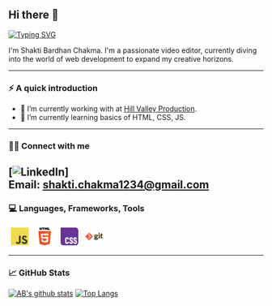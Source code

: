 ## Hi there 👋
[![Typing SVG](https://readme-typing-svg.herokuapp.com?font=Fira+Code&pause=1000&width=435&lines=Hi+there!+It's+been+a+while+%F0%9F%91%8B%F0%9F%8F%BB)](https://git.io/typing-svg)

I'm Shakti Bardhan Chakma. I'm a passionate video editor, currently diving into the world of web development to expand my creative horizons.

<!--<a href="https://www.buymeacoffee.com/absatyaprakash" target="_blank"><img src="https://cdn.buymeacoffee.com/buttons/default-orange.png" alt="Buy Me A Coffee" height="41" width="174"></a>
!-->
---

### ⚡️ A quick introduction

- 🔭 I’m currently working with at [Hill Valley Production](https://www.hillvalleyproduction.com/).
- 🌱 I’m currently learning basics of HTML, CSS, JS. 
<!--- 💼 I'm open to freelancing projects!-->

---

### 🤝🏻 Connect with me 

[![LinkedIn](https://www.linkedin.com/in/shakti-chakma-512067257/)]</br>
Email: shakti.chakma1234@gmail.com
---

### 💻 Languages, Frameworks, Tools

<p float="left">
<img style="padding:5px;" align="center" alt="JavaScript" width="35px" src="https://raw.githubusercontent.com/github/explore/80688e429a7d4ef2fca1e82350fe8e3517d3494d/topics/javascript/javascript.png">
<img style="padding:5px;" align="center" alt="HTML" width="35px" src="https://raw.githubusercontent.com/github/explore/80688e429a7d4ef2fca1e82350fe8e3517d3494d/topics/html/html.png">
<img style="padding:5px;" align="center" alt="CSS" width="35px" src="https://raw.githubusercontent.com/github/explore/80688e429a7d4ef2fca1e82350fe8e3517d3494d/topics/css/css.png">
<img style="padding:5px;" align="center" alt="Git" width="35px" src="https://raw.githubusercontent.com/github/explore/80688e429a7d4ef2fca1e82350fe8e3517d3494d/topics/git/git.png">
</p>

---

### 📈 GitHub Stats 

[![AB's github stats](https://github-readme-stats.vercel.app/api?username=Extortioner07&count_private=true&show_icons=true)](https://github.com/Extortioner07/github-readme-stats)
[![Top Langs](https://github-readme-stats.vercel.app/api/top-langs/?username=Extortioner07&layout=compact&langs_count=10)](https://github.com/Extortioner07/github-readme-stats)
